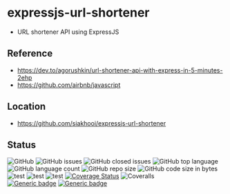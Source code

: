 # expressjs-url-shortener

- URL shortener API using ExpressJS

## Reference

- <https://dev.to/agorushkin/url-shortener-api-with-express-in-5-minutes-2ehp>
- <https://github.com/airbnb/javascript>

## Location

- <https://github.com/siakhooi/expressjs-url-shortener>

## Status

![GitHub](https://img.shields.io/github/license/siakhooi/expressjs-url-shortener)
![GitHub issues](https://img.shields.io/github/issues/siakhooi/expressjs-url-shortener)
![GitHub closed issues](https://img.shields.io/github/issues-closed/siakhooi/expressjs-url-shortener)
![GitHub top language](https://img.shields.io/github/languages/top/siakhooi/expressjs-url-shortener)
![GitHub language count](https://img.shields.io/github/languages/count/siakhooi/expressjs-url-shortener)
![GitHub repo size](https://img.shields.io/github/repo-size/siakhooi/expressjs-url-shortener)
![GitHub code size in bytes](https://img.shields.io/github/languages/code-size/siakhooi/expressjs-url-shortener)  
![test](https://github.com/siakhooi/expressjs-url-shortener/actions/workflows/test-eslint.yml/badge.svg)
![test](https://github.com/siakhooi/expressjs-url-shortener/actions/workflows/test-jest.yml/badge.svg)
![test](https://github.com/siakhooi/expressjs-url-shortener/actions/workflows/test-coveralls.yml/badge.svg)
[![Coverage Status](https://coveralls.io/repos/github/siakhooi/expressjs-url-shortener/badge.svg?branch=master)](https://coveralls.io/github/siakhooi/expressjs-url-shortener?branch=master)
![Coveralls](https://img.shields.io/coveralls/github/siakhooi/expressjs-url-shortener)  
[![Generic badge](https://img.shields.io/badge/Funding-BuyMeACoffee-33cb56.svg)](https://www.buymeacoffee.com/siakhooi)
[![Generic badge](https://img.shields.io/badge/Funding-Ko%20Fi-33cb56.svg)](https://ko-fi.com/siakhooi)
